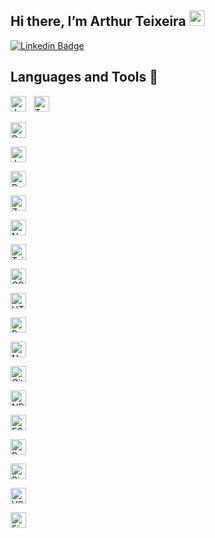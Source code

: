 ## Hi there, I’m Arthur Teixeira <img src="https://media.giphy.com/media/hvRJCLFzcasrR4ia7z/giphy.gif" width="25px"></a>

[![Linkedin Badge](https://img.shields.io/badge/-LinkedIn-blue?style=flat-square&logo=Linkedin&logoColor=white&link=https://www.linkedin.com/in/arthur-teixeira-451768215/)](https://www.linkedin.com/in/arthur-teixeira-451768215/)

## Languages and Tools 🚀

<img alt="Javascript" src="https://cdn.jsdelivr.net/gh/devicons/devicon@latest/icons/javascript/javascript-original.svg" width="25px" style="padding-right: 8px" />

<img alt="Typescript" src="https://cdn.jsdelivr.net/gh/devicons/devicon@latest/icons/typescript/typescript-original.svg" width="25px" style="padding-right: 8px" />

<img alt="Python" src="https://cdn.jsdelivr.net/gh/devicons/devicon@latest/icons/python/python-original.svg" 
width="25px" style="padding-right: 8px" />

<img alt="Java" src="https://cdn.jsdelivr.net/gh/devicons/devicon@latest/icons/java/java-original.svg" 
width="25px" style="padding-right: 8px" />

<img alt="React" src="https://cdn.jsdelivr.net/gh/devicons/devicon@latest/icons/react/react-original.svg"
width="25px" style="padding-right: 8px" />

<img alt="Zustand" src="https://cdn.jsdelivr.net/gh/devicons/devicon@latest/icons/zustand/zustand-original.svg"
width="25px" style="padding-right: 8px" />

<img alt="NextJS" src="https://cdn.jsdelivr.net/gh/devicons/devicon@latest/icons/nextjs/nextjs-original.svg"
width="25px" style="padding-right: 8px" />

<img alt="TailwindCSS" src="https://cdn.jsdelivr.net/gh/devicons/devicon@latest/icons/tailwindcss/tailwindcss-original.svg"
width="25px" style="padding-right: 8px" />

<img alt="CSS" src="https://cdn.jsdelivr.net/gh/devicons/devicon@latest/icons/css3/css3-original.svg"
width="25px" style="padding-right: 8px" />

<img alt="HTML" src="https://cdn.jsdelivr.net/gh/devicons/devicon@latest/icons/html5/html5-original.svg"
width="25px" style="padding-right: 8px" />

<img alt="Bootstrap" src="https://cdn.jsdelivr.net/gh/devicons/devicon@latest/icons/bootstrap/bootstrap-original.svg"
width="25px" style="padding-right: 8px" />

<img alt="NodeJS" src="https://cdn.jsdelivr.net/gh/devicons/devicon@latest/icons/nodejs/nodejs-original.svg"
width="25px" style="padding-right: 8px" />

<img alt="Git" src="https://cdn.jsdelivr.net/gh/devicons/devicon@latest/icons/git/git-original.svg"
width="25px" style="padding-right: 8px" />

<img alt="NPM" src="https://cdn.jsdelivr.net/gh/devicons/devicon@latest/icons/npm/npm-original.svg"
width="25px" style="padding-right: 8px" />

<img alt="ESLint" src="https://cdn.jsdelivr.net/gh/devicons/devicon@latest/icons/eslint/eslint-original.svg"
width="25px" style="padding-right: 8px" />

<a title="Prettier"><img src="https://github.com/tomchen/stack-icons/blob/master/logos/prettier.svg" alt="Prettier" width="25px"><a>

<img alt="Biome" src="https://cdn.jsdelivr.net/gh/devicons/devicon@latest/icons/biome/biome-original.svg"
width="25px" style="padding-right: 8px" />

<img alt="VSCode" src="https://cdn.jsdelivr.net/gh/devicons/devicon@latest/icons/vscode/vscode-original.svg" 
width="25px" style="padding-right: 8px"/>

<img alt="Figma"  src="https://cdn.jsdelivr.net/gh/devicons/devicon@latest/icons/figma/figma-original.svg"
width="25px" style="padding-right: 8px" />
